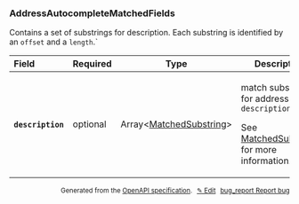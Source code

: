 <!--- This is a generated file, do not edit! -->
<!--- [START woosmap_http_schema_woosmap-platform-api-reference_addressautocompletematchedfields] -->
<h3 class="schema-object" id="Woosmap Platform API Reference_AddressAutocompleteMatchedFields">AddressAutocompleteMatchedFields</h3>

Contains a set of substrings for description. Each substring is identified by an `offset` and a `length`.\`

| Field                                                                                                                           | Required | Type                                                                                                   | Description                                                                                                                                                                                                          |
| :------------------------------------------------------------------------------------------------------------------------------ | -------- | ------------------------------------------------------------------------------------------------------ | -------------------------------------------------------------------------------------------------------------------------------------------------------------------------------------------------------------------- |
| <h4 id="AddressAutocompleteMatchedFields-description" class="add-link schema-object-property-key"><code>description</code></h4> | optional | Array&lt;[MatchedSubstring](<#Woosmap Platform API Reference_MatchedSubstring> "MatchedSubstring")&gt; | <div class="ref-property-description"><p>match substrings for address <code>description</code></p><p>See <a href="#Woosmap Platform API Reference_MatchedSubstring">MatchedSubstring</a> for more information.</div> |

<p style="text-align: right; font-size: smaller;">Generated from the <a data-label="openapi-github" href="https://github.com/woosmap/openapi-specification" title="Woosmap OpenAPI Specification" class="external">OpenAPI specification</a>.
<a data-label="openapi-github-woosmap-http-schema-woosmap-platform-api-reference-addressautocompletematchedfields" data-action="edit" style="margin-left: 5px;" href="https://github.com/woosmap/openapi-specification/blob/main/specification/schemas/Woosmap Platform API Reference_AddressAutocompleteMatchedFields.yml" title="Edit on GitHub">✎ Edit</a>
<a data-label="openapi-github-woosmap-http-schema-woosmap-platform-api-reference-addressautocompletematchedfields" data-action="bug" style="margin-left: 5px;" href="https://github.com/woosmap/openapi-specification/issues/new?assignees=&labels=type%3A+bug%2C+triage+me&template=bug_report.md&title=[schemas] Bug - Woosmap Platform API Reference_AddressAutocompleteMatchedFields" title="File bug for schemas on GitHub"><span class="material-icons">bug_report</span> Report bug</a>
</p>

<!--- [END woosmap_http_schema_woosmap-platform-api-reference_addressautocompletematchedfields] -->
